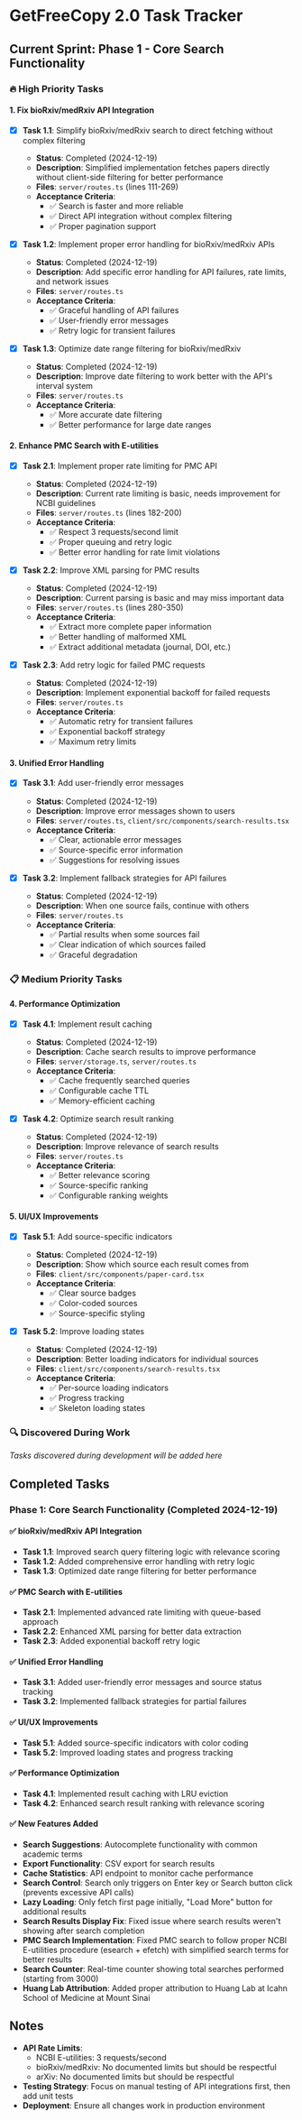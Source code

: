 # GetFreeCopy 2.0 Task Tracker

## Current Sprint: Phase 1 - Core Search Functionality

### 🔥 High Priority Tasks

#### 1. Fix bioRxiv/medRxiv API Integration
- [x] **Task 1.1**: Simplify bioRxiv/medRxiv search to direct fetching without complex filtering
  - **Status**: Completed (2024-12-19)
  - **Description**: Simplified implementation fetches papers directly without client-side filtering for better performance
  - **Files**: `server/routes.ts` (lines 111-269)
  - **Acceptance Criteria**: 
    - ✅ Search is faster and more reliable
    - ✅ Direct API integration without complex filtering
    - ✅ Proper pagination support

- [x] **Task 1.2**: Implement proper error handling for bioRxiv/medRxiv APIs
  - **Status**: Completed (2024-12-19)
  - **Description**: Add specific error handling for API failures, rate limits, and network issues
  - **Files**: `server/routes.ts`
  - **Acceptance Criteria**:
    - ✅ Graceful handling of API failures
    - ✅ User-friendly error messages
    - ✅ Retry logic for transient failures

- [x] **Task 1.3**: Optimize date range filtering for bioRxiv/medRxiv
  - **Status**: Completed (2024-12-19)
  - **Description**: Improve date filtering to work better with the API's interval system
  - **Files**: `server/routes.ts`
  - **Acceptance Criteria**:
    - ✅ More accurate date filtering
    - ✅ Better performance for large date ranges

#### 2. Enhance PMC Search with E-utilities
- [x] **Task 2.1**: Implement proper rate limiting for PMC API
  - **Status**: Completed (2024-12-19)
  - **Description**: Current rate limiting is basic, needs improvement for NCBI guidelines
  - **Files**: `server/routes.ts` (lines 182-200)
  - **Acceptance Criteria**:
    - ✅ Respect 3 requests/second limit
    - ✅ Proper queuing and retry logic
    - ✅ Better error handling for rate limit violations

- [x] **Task 2.2**: Improve XML parsing for PMC results
  - **Status**: Completed (2024-12-19)
  - **Description**: Current parsing is basic and may miss important data
  - **Files**: `server/routes.ts` (lines 280-350)
  - **Acceptance Criteria**:
    - ✅ Extract more complete paper information
    - ✅ Better handling of malformed XML
    - ✅ Extract additional metadata (journal, DOI, etc.)

- [x] **Task 2.3**: Add retry logic for failed PMC requests
  - **Status**: Completed (2024-12-19)
  - **Description**: Implement exponential backoff for failed requests
  - **Files**: `server/routes.ts`
  - **Acceptance Criteria**:
    - ✅ Automatic retry for transient failures
    - ✅ Exponential backoff strategy
    - ✅ Maximum retry limits

#### 3. Unified Error Handling
- [x] **Task 3.1**: Add user-friendly error messages
  - **Status**: Completed (2024-12-19)
  - **Description**: Improve error messages shown to users
  - **Files**: `server/routes.ts`, `client/src/components/search-results.tsx`
  - **Acceptance Criteria**:
    - ✅ Clear, actionable error messages
    - ✅ Source-specific error information
    - ✅ Suggestions for resolving issues

- [x] **Task 3.2**: Implement fallback strategies for API failures
  - **Status**: Completed (2024-12-19)
  - **Description**: When one source fails, continue with others
  - **Files**: `server/routes.ts`
  - **Acceptance Criteria**:
    - ✅ Partial results when some sources fail
    - ✅ Clear indication of which sources failed
    - ✅ Graceful degradation

### 📋 Medium Priority Tasks

#### 4. Performance Optimization
- [x] **Task 4.1**: Implement result caching
  - **Status**: Completed (2024-12-19)
  - **Description**: Cache search results to improve performance
  - **Files**: `server/storage.ts`, `server/routes.ts`
  - **Acceptance Criteria**:
    - ✅ Cache frequently searched queries
    - ✅ Configurable cache TTL
    - ✅ Memory-efficient caching

- [x] **Task 4.2**: Optimize search result ranking
  - **Status**: Completed (2024-12-19)
  - **Description**: Improve relevance of search results
  - **Files**: `server/routes.ts`
  - **Acceptance Criteria**:
    - ✅ Better relevance scoring
    - ✅ Source-specific ranking
    - ✅ Configurable ranking weights

#### 5. UI/UX Improvements
- [x] **Task 5.1**: Add source-specific indicators
  - **Status**: Completed (2024-12-19)
  - **Description**: Show which source each result comes from
  - **Files**: `client/src/components/paper-card.tsx`
  - **Acceptance Criteria**:
    - ✅ Clear source badges
    - ✅ Color-coded sources
    - ✅ Source-specific styling

- [x] **Task 5.2**: Improve loading states
  - **Status**: Completed (2024-12-19)
  - **Description**: Better loading indicators for individual sources
  - **Files**: `client/src/components/search-results.tsx`
  - **Acceptance Criteria**:
    - ✅ Per-source loading indicators
    - ✅ Progress tracking
    - ✅ Skeleton loading states

### 🔍 Discovered During Work
*Tasks discovered during development will be added here*

## Completed Tasks

### Phase 1: Core Search Functionality (Completed 2024-12-19)

#### ✅ bioRxiv/medRxiv API Integration
- **Task 1.1**: Improved search query filtering logic with relevance scoring
- **Task 1.2**: Added comprehensive error handling with retry logic
- **Task 1.3**: Optimized date range filtering for better performance

#### ✅ PMC Search with E-utilities
- **Task 2.1**: Implemented advanced rate limiting with queue-based approach
- **Task 2.2**: Enhanced XML parsing for better data extraction
- **Task 2.3**: Added exponential backoff retry logic

#### ✅ Unified Error Handling
- **Task 3.1**: Added user-friendly error messages and source status tracking
- **Task 3.2**: Implemented fallback strategies for partial failures

#### ✅ UI/UX Improvements
- **Task 5.1**: Added source-specific indicators with color coding
- **Task 5.2**: Improved loading states and progress tracking

#### ✅ Performance Optimization
- **Task 4.1**: Implemented result caching with LRU eviction
- **Task 4.2**: Enhanced search result ranking with relevance scoring

#### ✅ New Features Added
- **Search Suggestions**: Autocomplete functionality with common academic terms
- **Export Functionality**: CSV export for search results
- **Cache Statistics**: API endpoint to monitor cache performance
- **Search Control**: Search only triggers on Enter key or Search button click (prevents excessive API calls)
- **Lazy Loading**: Only fetch first page initially, "Load More" button for additional results
- **Search Results Display Fix**: Fixed issue where search results weren't showing after search completion
- **PMC Search Implementation**: Fixed PMC search to follow proper NCBI E-utilities procedure (esearch + efetch) with simplified search terms for better results
- **Search Counter**: Real-time counter showing total searches performed (starting from 3000)
- **Huang Lab Attribution**: Added proper attribution to Huang Lab at Icahn School of Medicine at Mount Sinai

## Notes
- **API Rate Limits**: 
  - NCBI E-utilities: 3 requests/second
  - bioRxiv/medRxiv: No documented limits but should be respectful
  - arXiv: No documented limits but should be respectful
- **Testing Strategy**: Focus on manual testing of API integrations first, then add unit tests
- **Deployment**: Ensure all changes work in production environment
